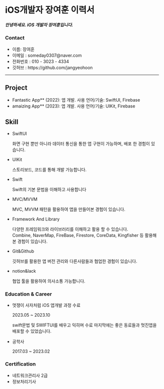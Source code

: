 # iOS개발자 장여훈 이력서

<h5>안녕하세요. iOS 개발자 장여훈입니다.</h5>

<h3>Contact</h3>
<ul>
  <li>
    이름: 장여훈
  </li>
  <li>
    이메일 : someday0307@naver.com
  </li>
    <li>
    전화번호 : 010 - 3023 - 4334
  </li>
  <li>
    깃허브 : https://github.com/jangyeohoon
  </li>
</ul>

---

<h2>Project</h2> 
<ul>
  <li>
    Fantastic App** (2022): 앱 개발. 사용 언어/기술: SwiftUI, Firebase
  </li>
  <li>
    amaizing App** (2023): 앱 개발. 사용 언어/기술: UIKit, Firebase
  </li>
</ul>

<h2>Skill</h2> 
<ul>
  <li>SwiftUI</li>
  <p>화면 구현 뿐만 아니라 데이터 통신을 통한 앱 구현이 가능하며, 배포 한 경험이 있습니다.</p>
  <li>UIKit</li>
  <p>스토리보드, 코드를 통해 개발 가능합니다.</p>
  <li>Swift</li>
  <p>Swift의 기본 문법을 이해하고 사용합니다</p>
  <li>MVC/MVVM</li>
  <p>MVC, MVVM 패턴을 활용하여 앱을 만들어본 경험이 있습니다.</p>
  <li>Framework And Library</li>
  <p>다양한 프레임워크와 라이브러리를 이해하고 활용 할 수 있습니다.<br>Combine, NaverMap, FireBase, Firestore, CoreData, Kingfisher 등 활용해본 경험이 있습니다.</p>
  <li>Git&Github</li>
  <p>깃허브를 활용한 앱 버전 관리와 다른사람들과 협업한 경험이 있습니다.</p>
  <li>notion&lack</li>
  <p>협업 툴을 활용하여 의사소통 가능합니다.</p>
</ul>

<h3>Education &  Career</h3>
<ul>
  <li>멋쟁이 사자처럼  iOS 앱개발 과정 수료</li>
  <p>2023.05 ~ 2023.10</p>
  <p>swift문법 및 SWIFTUI를 배우고 익히며 수료 마지막에는 좋은 동료들과 멋진앱을 배포할 수 있었습니다. </p>

  <li>공학사</li>
  <p>2017.03 ~ 2023.02</p>
</ul>

<h3>Certification</h3>
<ul>
  <li>네트워크관리사 2급</li>
  <li>정보처리기사</li>
</ul>

